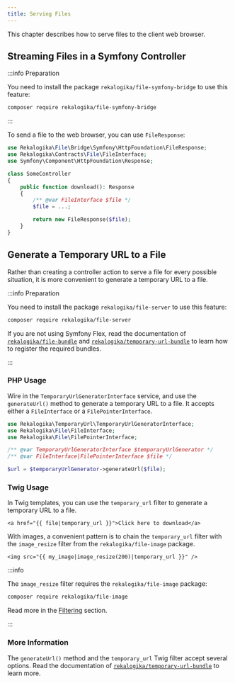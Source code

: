 ```yaml
---
title: Serving Files
---
```


This chapter describes how to serve files to the client web browser.

## Streaming Files in a Symfony Controller

:::info Preparation

You need to install the package `rekalogika/file-symfony-bridge` to use this
feature:

```bash
composer require rekalogika/file-symfony-bridge
```

:::

To send a file to the web browser, you can use `FileResponse`:

```php
use Rekalogika\File\Bridge\Symfony\HttpFoundation\FileResponse;
use Rekalogika\Contracts\File\FileInterface;
use Symfony\Component\HttpFoundation\Response;

class SomeController
{
    public function download(): Response
    {
        /** @var FileInterface $file */
        $file = ...;

        return new FileResponse($file);
    }
}
```

## Generate a Temporary URL to a File

Rather than creating a controller action to serve a file for every possible
situation, it is more convenient to generate a temporary URL to a file.

:::info Preparation

You need to install the package `rekalogika/file-server` to use this feature:

```bash
composer require rekalogika/file-server
```

If you are not using Symfony Flex, read the documentation of
[`rekalogika/file-bundle`](../file-bundle/installation) and [`rekalogika/temporary-url-bundle`](../temporary-url-bundle) to
learn how to register the required bundles.

:::

### PHP Usage

Wire in the `TemporaryUrlGeneratorInterface` service, and use the
`generateUrl()` method to generate a temporary URL to a file. It accepts either
a `FileInterface` or a `FilePointerInterface`.

```php
use Rekalogika\TemporaryUrl\TemporaryUrlGeneratorInterface;
use Rekalogika\File\FileInterface;
use Rekalogika\File\FilePointerInterface;

/** @var TemporaryUrlGeneratorInterface $temporaryUrlGenerator */
/** @var FileInterface|FilePointerInterface $file */

$url = $temporaryUrlGenerator->generateUrl($file);
```

### Twig Usage

In Twig templates, you can use the `temporary_url` filter to generate a
temporary URL to a file.

```twig
<a href="{{ file|temporary_url }}">Click here to download</a>
```

With images, a convenient pattern is to chain the `temporary_url` filter with
the `image_resize` filter from the `rekalogika/file-image` package.

```twig
<img src="{{ my_image|image_resize(200)|temporary_url }}" />
```

:::info

The `image_resize` filter requires the `rekalogika/file-image` package:

```bash
composer require rekalogika/file-image
```

Read more in the [Filtering](filtering) section.

:::

### More Information

The `generateUrl()` method and the `temporary_url` Twig filter accept several
options. Read the documentation of [`rekalogika/temporary-url-bundle`](../temporary-url-bundle) to
learn more.
